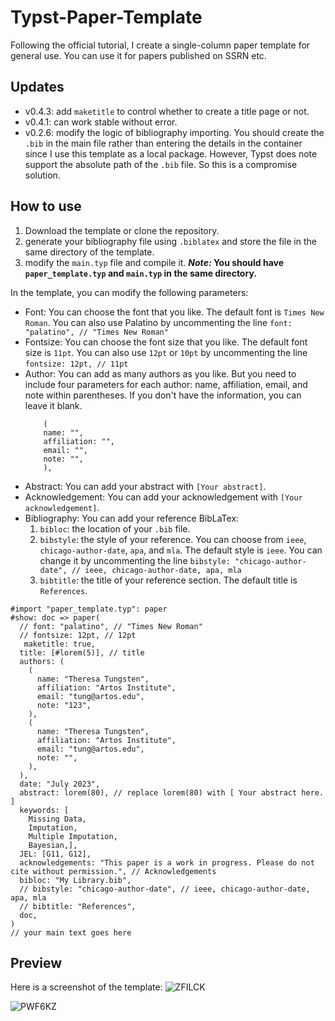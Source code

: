 # Typst-Paper-Template

Following the official tutorial, I create a single-column paper template for general use. You can use it for papers published on SSRN etc.

## Updates

* v0.4.3: add `maketitle` to control whether to create a title page or not.
* v0.4.1: can work stable without error.
* v0.2.6: modify the logic of bibliography importing. You should create the `.bib` in the main file rather than entering the details in the container since I use this template as a local package. However, Typst does note support the absolute path of the `.bib` file. So this is a compromise solution.

## How to use

1. Download the template or clone the repository.
2. generate your bibliography file using `.biblatex` and store the file in the same directory of the template.
3. modify the `main.typ` file and compile it.
   ***Note:* You should have `paper_template.typ` and `main.typ` in the same directory.**

In the template, you can modify the following parameters:

* Font: You can choose the font that you like. The default font is `Times New Roman`. You can also use Palatino by uncommenting the line `font: "palatino", // "Times New Roman"`
* Fontsize: You can choose the font size that you like. The default font size is `11pt`. You can also use `12pt` or `10pt` by uncommenting the line `fontsize: 12pt, // 11pt`
* Author: You can add as many authors as you like. But you need to include four parameters for each author: name, affiliation, email, and note within parentheses. If you don't have the information, you can leave it blank.
  ```
      (
      name: "",
      affiliation: "",
      email: "",
      note: "",
      ),
  ```
* Abstract: You can add your abstract with `[Your abstract]`.
* Acknowledgement: You can add your acknowledgement with `[Your acknowledgement]`.
* Bibliography: You can add your reference BibLaTex:
  1. `bibloc`: the location of your `.bib` file.
  2. `bibstyle`: the style of your reference. You can choose from `ieee`, `chicago-author-date`, `apa`, and `mla`. The default style is `ieee`. You can change it by uncommenting the line `bibstyle: "chicago-author-date", // ieee, chicago-author-date, apa, mla`
  3. `bibtitle`: the title of your reference section. The default title is `References`.

```
#import "paper_template.typ": paper
#show: doc => paper(
  // font: "palatino", // "Times New Roman"
  // fontsize: 12pt, // 12pt
   maketitle: true,
  title: [#lorem(5)], // title 
  authors: (
    (
      name: "Theresa Tungsten",
      affiliation: "Artos Institute",
      email: "tung@artos.edu",
      note: "123",
    ),
    (
      name: "Theresa Tungsten",
      affiliation: "Artos Institute",
      email: "tung@artos.edu",
      note: "",
    ),
  ),
  date: "July 2023",
  abstract: lorem(80), // replace lorem(80) with [ Your abstract here. ]
  keywords: [
    Missing Data,
    Imputation,
    Multiple Imputation,
    Bayesian,],
  JEL: [G11, G12],
  acknowledgements: "This paper is a work in progress. Please do not cite without permission.", // Acknowledgements 
  bibloc: "My Library.bib",
  // bibstyle: "chicago-author-date", // ieee, chicago-author-date, apa, mla
  // bibtitle: "References",
  doc,
)
// your main text goes here
```

## Preview

Here is a screenshot of the template:
![ZFILCK](https://cdn.jsdelivr.net/gh/jxpeng98/imagerepo@main/2023/07/ZFILCK.png)

![PWF6KZ](https://cdn.jsdelivr.net/gh/jxpeng98/imagerepo@main/2023/07/PWF6KZ.png)
